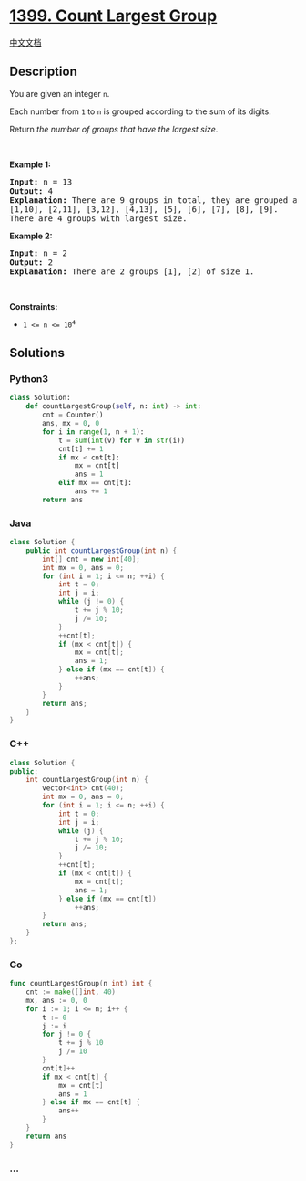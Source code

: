 # [1399. Count Largest Group](https://leetcode.com/problems/count-largest-group)

[中文文档](/solution/1300-1399/1399.Count%20Largest%20Group/README.md)

## Description

<p>You are given an integer <code>n</code>.</p>

<p>Each number from <code>1</code> to <code>n</code> is grouped according to the sum of its digits.</p>

<p>Return <em>the number of groups that have the largest size</em>.</p>

<p>&nbsp;</p>
<p><strong class="example">Example 1:</strong></p>

<pre>
<strong>Input:</strong> n = 13
<strong>Output:</strong> 4
<strong>Explanation:</strong> There are 9 groups in total, they are grouped according sum of its digits of numbers from 1 to 13:
[1,10], [2,11], [3,12], [4,13], [5], [6], [7], [8], [9].
There are 4 groups with largest size.
</pre>

<p><strong class="example">Example 2:</strong></p>

<pre>
<strong>Input:</strong> n = 2
<strong>Output:</strong> 2
<strong>Explanation:</strong> There are 2 groups [1], [2] of size 1.
</pre>

<p>&nbsp;</p>
<p><strong>Constraints:</strong></p>

<ul>
	<li><code>1 &lt;= n &lt;= 10<sup>4</sup></code></li>
</ul>

## Solutions

<!-- tabs:start -->

### **Python3**

```python
class Solution:
    def countLargestGroup(self, n: int) -> int:
        cnt = Counter()
        ans, mx = 0, 0
        for i in range(1, n + 1):
            t = sum(int(v) for v in str(i))
            cnt[t] += 1
            if mx < cnt[t]:
                mx = cnt[t]
                ans = 1
            elif mx == cnt[t]:
                ans += 1
        return ans
```

### **Java**

```java
class Solution {
    public int countLargestGroup(int n) {
        int[] cnt = new int[40];
        int mx = 0, ans = 0;
        for (int i = 1; i <= n; ++i) {
            int t = 0;
            int j = i;
            while (j != 0) {
                t += j % 10;
                j /= 10;
            }
            ++cnt[t];
            if (mx < cnt[t]) {
                mx = cnt[t];
                ans = 1;
            } else if (mx == cnt[t]) {
                ++ans;
            }
        }
        return ans;
    }
}
```

### **C++**

```cpp
class Solution {
public:
    int countLargestGroup(int n) {
        vector<int> cnt(40);
        int mx = 0, ans = 0;
        for (int i = 1; i <= n; ++i) {
            int t = 0;
            int j = i;
            while (j) {
                t += j % 10;
                j /= 10;
            }
            ++cnt[t];
            if (mx < cnt[t]) {
                mx = cnt[t];
                ans = 1;
            } else if (mx == cnt[t])
                ++ans;
        }
        return ans;
    }
};
```

### **Go**

```go
func countLargestGroup(n int) int {
	cnt := make([]int, 40)
	mx, ans := 0, 0
	for i := 1; i <= n; i++ {
		t := 0
		j := i
		for j != 0 {
			t += j % 10
			j /= 10
		}
		cnt[t]++
		if mx < cnt[t] {
			mx = cnt[t]
			ans = 1
		} else if mx == cnt[t] {
			ans++
		}
	}
	return ans
}
```

### **...**

```

```

<!-- tabs:end -->
